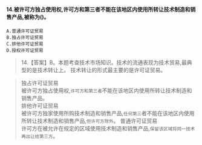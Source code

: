 #### 14.被许可方独占使用权,许可方和第三者不能在该地区内使用所转让技术制造和销售产品,被称为()。
    A.普通许可证贸易
    B.独占许可证贸易
    C.排他许可证贸易
    D.授权许可证贸易
>   14.【答案】B。本题考查技术市场知识。技术的流通表现为技术贸易,最典型的是技术转让上。
技术转让的形式最主要的是许可证贸易。

>   独占许可证贸易           
    被许可方独占使用权,`许可方和第三者`不能在该地区内使用所转让技术制造和销售产品。    
排他许可证贸易            
    被许可方独家使用所购技术制造和销售产品,`任何第三`者不能在该地区内使用所转让技术制造和销售产品,`但许可方除外`。
普通许可证贸易          
    许可方在被允许在规定的区域使用技术制造和销售产品,`保留该区域将同一技术再出让给第三方`。    